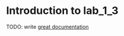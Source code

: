 # Introduction to lab_1_3

TODO: write [great documentation](http://jacobian.org/writing/what-to-write/)
